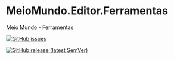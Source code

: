 # MeioMundo.Editor.Ferramentas
 Meio Mundo - Ferramentas


[![GitHub issues](https://img.shields.io/github/issues-raw/WinterStudios/MeioMundo.Editor.Ferramentas)](https://github.com/WinterStudios/MeioMundo.Editor.Ferramentas/issues)

[![GitHub release (latest SemVer)](https://img.shields.io/github/v/release/WinterStudios/MeioMundo.Editor.Ferramentas)](https://github.com/WinterStudios/MeioMundo.Editor.Ferramentas/releases/latest)

